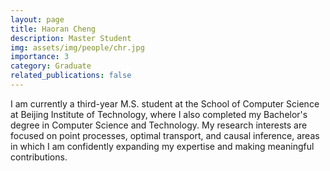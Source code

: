 ```yaml
---
layout: page
title: Haoran Cheng
description: Master Student
img: assets/img/people/chr.jpg
importance: 3
category: Graduate
related_publications: false
---
```


I am currently a third-year M.S. student at the School of Computer Science at Beijing Institute of Technology, where I also completed my Bachelor's degree in Computer Science and Technology. My research interests are focused on point processes, optimal transport, and causal inference, areas in which I am confidently expanding my expertise and making meaningful contributions.
